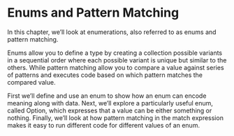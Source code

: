 # Enums and Pattern Matching
In this chapter, we’ll look at enumerations, also referred to as enums and pattern matching.

Enums allow you to define a type by creating a collection possible variants in a sequential order where each possible variant is unique but similar to the others. 
While pattern matching allow you to compare a value against series of patterns and executes code based on which pattern matches the compared value.

First we’ll define and use an enum to show how an enum can encode meaning along with data. Next, we’ll explore a particularly useful enum, called Option, which expresses that a value can be either something or nothing. Finally, we’ll look at how pattern matching in the match expression makes it easy to run different code for different values of an enum.
